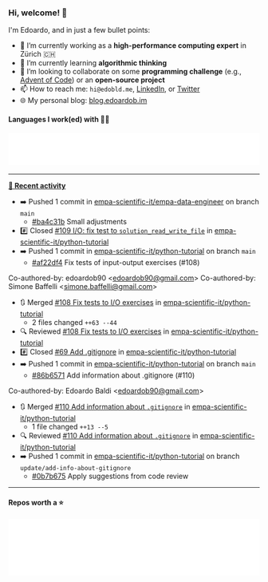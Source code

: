 ### Hi, welcome! 👋 

I'm Edoardo, and in just a few bullet points:

- 🔭 I’m currently working as a **high-performance computing expert** in Zürich 🇨🇭
- 🌱 I’m currently learning **algorithmic thinking**
- 👯 I’m looking to collaborate on some **programming challenge** (e.g., [Advent of Code](https://github.com/edoardob90/aoc2022)) or an **open-source project**
- 📫 How to reach me: `hi@edobld.me`, [LinkedIn](https://linkedin.com/in/edobld), or [Twitter](https://twitter.com/edobld)
- 🌐 My personal blog: [blog.edoardob.im](https://blog.edoardob.im)

#### Languages I work(ed) with 👨‍💻

<img src="https://github.com/edoardob90/edoardob90/blob/main/.cache/languages.svg">

---

**[📰 Recent activity](https://github.com/edoardob90)**
* ➡️ Pushed 1 commit in [empa-scientific-it/empa-data-engineer](https://github.com/empa-scientific-it/empa-data-engineer) on branch `main`
  * [#ba4c31b](https://github.com/empa-scientific-it/empa-data-engineer/commit/ba4c31b) Small adjustments
* #️⃣ Closed [#109 I/O: fix test to `solution_read_write_file`](https://github.com/empa-scientific-it/python-tutorial/issues/109) in [empa-scientific-it/python-tutorial](https://github.com/empa-scientific-it/python-tutorial)
* ➡️ Pushed 1 commit in [empa-scientific-it/python-tutorial](https://github.com/empa-scientific-it/python-tutorial) on branch `main`
  * [#af22df4](https://github.com/empa-scientific-it/python-tutorial/commit/af22df4) Fix tests of input-output exercises (#108)

Co-authored-by: edoardob90 &lt;edoardob90@gmail.com&gt;
Co-authored-by: Simone Baffelli &lt;simone.baffelli@gmail.com&gt;
* 🔃 Merged [#108 Fix tests to I/O exercises](https://github.com/empa-scientific-it/python-tutorial/pull/108) in [empa-scientific-it/python-tutorial](https://github.com/empa-scientific-it/python-tutorial)
  * 2 files changed `++63 --44`
* 🔍 Reviewed [#108 Fix tests to I/O exercises](https://github.com/empa-scientific-it/python-tutorial/pull/108) in [empa-scientific-it/python-tutorial](https://github.com/empa-scientific-it/python-tutorial)
* #️⃣ Closed [#69 Add .gitignore](https://github.com/empa-scientific-it/python-tutorial/issues/69) in [empa-scientific-it/python-tutorial](https://github.com/empa-scientific-it/python-tutorial)
* ➡️ Pushed 1 commit in [empa-scientific-it/python-tutorial](https://github.com/empa-scientific-it/python-tutorial) on branch `main`
  * [#86b6571](https://github.com/empa-scientific-it/python-tutorial/commit/86b6571) Add information about .gitignore (#110)

Co-authored-by: Edoardo Baldi &lt;edoardob90@gmail.com&gt;
* 🔃 Merged [#110 Add information about `.gitignore`](https://github.com/empa-scientific-it/python-tutorial/pull/110) in [empa-scientific-it/python-tutorial](https://github.com/empa-scientific-it/python-tutorial)
  * 1 file changed `++13 --5`
* 🔍 Reviewed [#110 Add information about `.gitignore`](https://github.com/empa-scientific-it/python-tutorial/pull/110) in [empa-scientific-it/python-tutorial](https://github.com/empa-scientific-it/python-tutorial)
* ➡️ Pushed 1 commit in [empa-scientific-it/python-tutorial](https://github.com/empa-scientific-it/python-tutorial) on branch `update/add-info-about-gitignore`
  * [#0b7b675](https://github.com/empa-scientific-it/python-tutorial/commit/0b7b675) Apply suggestions from code review


---

#### Repos worth a ⭐

<img src="https://github.com/edoardob90/edoardob90/blob/main/.cache/stars.svg">

<!--
- ⚡ Fun fact: ...
- 🤔 I’m looking for help with ...
- 💬 Ask me about ...
-->
